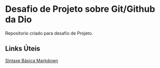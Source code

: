 # Desafio de Projeto sobre Git/Github da Dio
Repositorio criado para desafio de Projeto.

## Links Úteis
[Sintaxe Básica Markdown](https://www.markdownguide.org/basic-syntax/)
